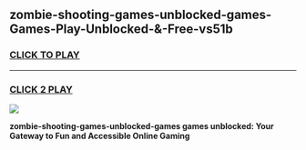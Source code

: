 
## zombie-shooting-games-unblocked-games-Games-Play-Unblocked-&-Free-vs51b
<h3>
<a href="https://premium76.site?title=zombie-shooting-games-unblocked-games&ref=24A">CLICK TO PLAY</a></h3>
<hr>

<h3>
<a href="https://premium76.site?title=zombie-shooting-games-unblocked-games&ref=24A">CLICK 2 PLAY</a>
  
</h3>

<a href="https://premium76.site?title=zombie-shooting-games-unblocked-games&ref=24A"><img src="https://clearcache.store/games.png"></a>


**zombie-shooting-games-unblocked-games games unblocked: Your Gateway to Fun and Accessible Online Gaming**
